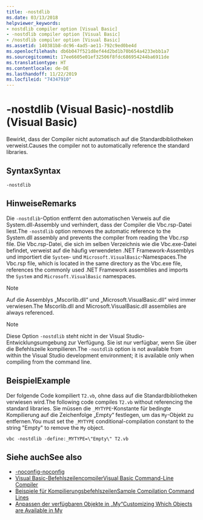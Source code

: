 ```yaml
---
title: -nostdlib
ms.date: 03/13/2018
helpviewer_keywords:
- nostdlib compiler option [Visual Basic]
- -nostdlib compiler option [Visual Basic]
- /nostdlib compiler option [Visual Basic]
ms.assetid: 140381b8-dc96-4ad5-ae11-792c9ed0be4d
ms.openlocfilehash: db6b047f521d8ef44d2bd1b70b654a4233ebb1a7
ms.sourcegitcommit: 17ee6605e01ef32506f8fdc686954244ba6911de
ms.translationtype: HT
ms.contentlocale: de-DE
ms.lasthandoff: 11/22/2019
ms.locfileid: "74347910"
---
```

# <a name="-nostdlib-visual-basic"></a><span data-ttu-id="f2f2c-102">-nostdlib (Visual Basic)</span><span class="sxs-lookup"><span data-stu-id="f2f2c-102">-nostdlib (Visual Basic)</span></span>
<span data-ttu-id="f2f2c-103">Bewirkt, dass der Compiler nicht automatisch auf die Standardbibliotheken verweist.</span><span class="sxs-lookup"><span data-stu-id="f2f2c-103">Causes the compiler not to automatically reference the standard libraries.</span></span>  
  
## <a name="syntax"></a><span data-ttu-id="f2f2c-104">Syntax</span><span class="sxs-lookup"><span data-stu-id="f2f2c-104">Syntax</span></span>  
  
```console  
-nostdlib  
```  
  
## <a name="remarks"></a><span data-ttu-id="f2f2c-105">Hinweise</span><span class="sxs-lookup"><span data-stu-id="f2f2c-105">Remarks</span></span>  
 <span data-ttu-id="f2f2c-106">Die `-nostdlib`-Option entfernt den automatischen Verweis auf die System.dll-Assembly und verhindert, dass der Compiler die Vbc.rsp-Datei liest.</span><span class="sxs-lookup"><span data-stu-id="f2f2c-106">The `-nostdlib` option removes the automatic reference to the System.dll assembly and prevents the compiler from reading the Vbc.rsp file.</span></span> <span data-ttu-id="f2f2c-107">Die Vbc.rsp-Datei, die sich im selben Verzeichnis wie die Vbc.exe-Datei befindet, verweist auf die häufig verwendeten .NET Framework-Assemblys und importiert die `System`- und `Microsoft.VisualBasic`-Namespaces.</span><span class="sxs-lookup"><span data-stu-id="f2f2c-107">The Vbc.rsp file, which is located in the same directory as the Vbc.exe file, references the commonly used .NET Framework assemblies and imports the `System` and `Microsoft.VisualBasic` namespaces.</span></span>  
  
> [!NOTE]
> <span data-ttu-id="f2f2c-108">Auf die Assemblys „Mscorlib.dll“ und „Microsoft.VisualBasic.dll“ wird immer verwiesen.</span><span class="sxs-lookup"><span data-stu-id="f2f2c-108">The Mscorlib.dll and Microsoft.VisualBasic.dll assemblies are always referenced.</span></span>  
  
> [!NOTE]
> <span data-ttu-id="f2f2c-109">Diese Option `-nostdlib` steht nicht in der Visual Studio-Entwicklungsumgebung zur Verfügung. Sie ist nur verfügbar, wenn Sie über die Befehlszeile kompilieren.</span><span class="sxs-lookup"><span data-stu-id="f2f2c-109">The `-nostdlib` option is not available from within the Visual Studio development environment; it is available only when compiling from the command line.</span></span>  
  
## <a name="example"></a><span data-ttu-id="f2f2c-110">Beispiel</span><span class="sxs-lookup"><span data-stu-id="f2f2c-110">Example</span></span>  
 <span data-ttu-id="f2f2c-111">Der folgende Code kompiliert `T2.vb`, ohne dass auf die Standardbibliotheken verwiesen wird.</span><span class="sxs-lookup"><span data-stu-id="f2f2c-111">The following code compiles `T2.vb` without referencing the standard libraries.</span></span> <span data-ttu-id="f2f2c-112">Sie müssen die `_MYTYPE`-Konstante für bedingte Kompilierung auf die Zeichenfolge „Empty“ festlegen, um das `My`-Objekt zu entfernen.</span><span class="sxs-lookup"><span data-stu-id="f2f2c-112">You must set the `_MYTYPE` conditional-compilation constant to the string "Empty" to remove the `My` object.</span></span>  
  
```console
vbc -nostdlib -define:_MYTYPE=\"Empty\" T2.vb  
```  
  
## <a name="see-also"></a><span data-ttu-id="f2f2c-113">Siehe auch</span><span class="sxs-lookup"><span data-stu-id="f2f2c-113">See also</span></span>

- [<span data-ttu-id="f2f2c-114">-noconfig</span><span class="sxs-lookup"><span data-stu-id="f2f2c-114">-noconfig</span></span>](../../../visual-basic/reference/command-line-compiler/noconfig.md)
- [<span data-ttu-id="f2f2c-115">Visual Basic-Befehlszeilencompiler</span><span class="sxs-lookup"><span data-stu-id="f2f2c-115">Visual Basic Command-Line Compiler</span></span>](../../../visual-basic/reference/command-line-compiler/index.md)
- [<span data-ttu-id="f2f2c-116">Beispiele für Kompilierungsbefehlszeilen</span><span class="sxs-lookup"><span data-stu-id="f2f2c-116">Sample Compilation Command Lines</span></span>](../../../visual-basic/reference/command-line-compiler/sample-compilation-command-lines.md)
- [<span data-ttu-id="f2f2c-117">Anpassen der verfügbaren Objekte in „My“</span><span class="sxs-lookup"><span data-stu-id="f2f2c-117">Customizing Which Objects are Available in My</span></span>](../../../visual-basic/developing-apps/customizing-extending-my/customizing-which-objects-are-available-in-my.md)

